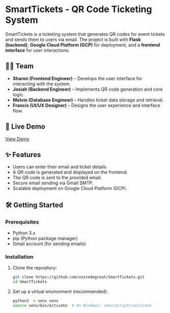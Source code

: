 # SmartTickets - QR Code Ticketing System  

SmartTickets is a ticketing system that generates QR codes for event tickets and sends them to users via email. The project is built with **Flask (backend)**, **Google Cloud Platform (GCP)** for deployment, and a **frontend interface** for user interactions.  

## 👨‍💻 Team  

- **Sharon (Frontend Engineer)** – Develops the user interface for interacting with the system.  
- **Josiah (Backend Engineer)** – Implements QR code generation and core logic.  
- **Melvin (Database Engineer)** – Handles ticket data storage and retrieval.  
- **Francis (UI/UX Designer)** – Designs the user experience and interface flow.  

## 🚀 Live Demo  

[View Demo](https://cool-citadel-449418-k2.uc.r.appspot.com)  

## ✨ Features  

- Users can enter their email and ticket details.  
- A QR code is generated and displayed on the frontend.  
- The QR code is sent to the provided email.  
- Secure email sending via Gmail SMTP.  
- Scalable deployment on Google Cloud Platform (GCP).  

## 🛠️ Getting Started  

### Prerequisites  

- Python 3.x  
- pip (Python package manager)  
- Gmail account (for sending emails)  

### Installation  

1. Clone the repository:  

   ```bash
   git clone https://github.com/vostedagreat/SmartTickets.git
   cd SmartTickets

2. Set up a virtual environment (recommended):  

   ```bash
   python3 -m venv venv
   source venv/bin/activate  # On Windows: venv\Scripts\activate
